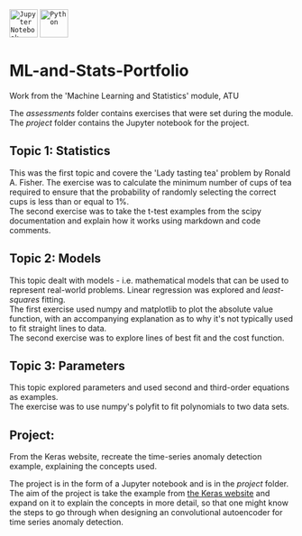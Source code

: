<div >
	<code><img width="50" src="https://user-images.githubusercontent.com/25181517/183914128-3fc88b4a-4ac1-40e6-9443-9a30182379b7.png" alt="Jupyter Notebook" title="Jupyter Notebook"/></code>
	<code><img width="50" src="https://user-images.githubusercontent.com/25181517/183423507-c056a6f9-1ba8-4312-a350-19bcbc5a8697.png" alt="Python" title="Python"/></code>
</div>

# ML-and-Stats-Portfolio
Work from the 'Machine Learning and Statistics' module, ATU

The *assessments* folder contains exercises that were set during the module.<br>
The *project* folder contains the Jupyter notebook for the project.


## Topic 1: Statistics

This was the first topic and covere the 'Lady tasting tea' problem by Ronald A. Fisher.
The exercise was to calculate the minimum number of cups of tea required to ensure that the probability of randomly selecting the correct cups is less than or equal to 1%.<br>
The second exercise was to take the t-test examples from the scipy documentation and explain how it works using markdown and code comments.

## Topic 2: Models

This topic dealt with models - i.e. mathematical models that can be used to represent real-world problems.
Linear regression was explored and *least-squares* fitting.<br>
The first exercise used numpy and matplotlib to plot the absolute value function, with an accompanying explanation as to why it's not typically used to fit straight lines to data.<br>
The second exercise was to explore lines of best fit and the cost function.<br>

## Topic 3: Parameters

This topic explored parameters and used second and third-order equations as examples.<br>
The exercise was to use numpy's polyfit to fit polynomials to two data sets.<br>


## Project: 

From the Keras website, recreate the time-series anomaly detection example, explaining the concepts used.<br>

The project is in the form of a Jupyter notebook and is in the *project* folder.<br>
The aim of the project is take the example from [the Keras website](https://keras.io/examples/timeseries/timeseries_anomaly_detection/) and 
expand on it to explain the concepts in more detail, so that one might know the steps to go through when designing an convolutional 
autoencoder for time series anomaly detection.
